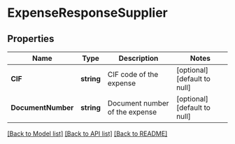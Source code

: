 # ExpenseResponseSupplier

## Properties
Name | Type | Description | Notes
------------ | ------------- | ------------- | -------------
**CIF** | **string** | CIF code of the expense | [optional] [default to null]
**DocumentNumber** | **string** | Document number of the expense | [optional] [default to null]

[[Back to Model list]](../README.md#documentation-for-models) [[Back to API list]](../README.md#documentation-for-api-endpoints) [[Back to README]](../README.md)

